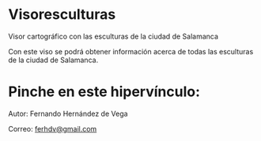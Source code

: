 # Visoresculturas
Visor cartográfico con las esculturas de la ciudad de Salamanca 

Con este viso se podrá obtener información acerca de todas las esculturas de la ciudad de Salamanca.

# Pinche en este hipervínculo: 


Autor: Fernando Hernández de Vega 

Correo: ferhdv@gmail.com 

